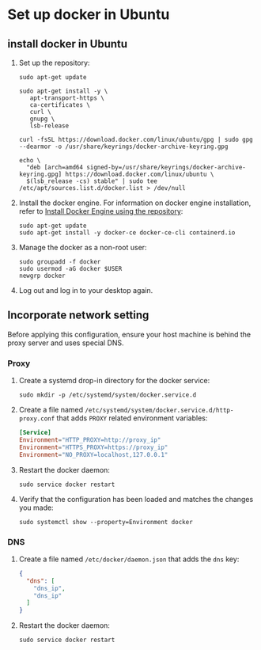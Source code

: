 # Set up docker in Ubuntu

## install docker in Ubuntu

1. Set up the repository:

   ```shell
   sudo apt-get update

   sudo apt-get install -y \
      apt-transport-https \
      ca-certificates \
      curl \
      gnupg \
      lsb-release

   curl -fsSL https://download.docker.com/linux/ubuntu/gpg | sudo gpg --dearmor -o /usr/share/keyrings/docker-archive-keyring.gpg

   echo \
     "deb [arch=amd64 signed-by=/usr/share/keyrings/docker-archive-keyring.gpg] https://download.docker.com/linux/ubuntu \
     $(lsb_release -cs) stable" | sudo tee /etc/apt/sources.list.d/docker.list > /dev/null
   ```

2. Install the docker engine. For information on docker engine installation, refer to [Install Docker Engine using the repository](https://docs.docker.com/engine/install/ubuntu/#install-using-the-repository):

   ```shell
   sudo apt-get update
   sudo apt-get install -y docker-ce docker-ce-cli containerd.io
   ```

3. Manage the docker as a non-root user:

   ```shell
   sudo groupadd -f docker
   sudo usermod -aG docker $USER
   newgrp docker
   ```

4. Log out and log in to your desktop again.

## Incorporate network setting

Before applying this configuration, ensure your host machine is behind the proxy server and uses special DNS.

### Proxy

1. Create a systemd drop-in directory for the docker service:

   ```shell
   sudo mkdir -p /etc/systemd/system/docker.service.d
   ```

2. Create a file named `/etc/systemd/system/docker.service.d/http-proxy.conf` that adds `PROXY` related environment variables:

   ```conf
   [Service]
   Environment="HTTP_PROXY=http://proxy_ip"
   Environment="HTTPS_PROXY=https://proxy_ip"
   Environment="NO_PROXY=localhost,127.0.0.1"
   ```

3. Restart the docker daemon:

   ```shell
   sudo service docker restart
   ```

4. Verify that the configuration has been loaded and matches the changes you made:

   ```shell
   sudo systemctl show --property=Environment docker
   ```

### DNS

1. Create a file named `/etc/docker/daemon.json` that adds the `dns` key:

   ```json
   {
     "dns": [
       "dns_ip",
       "dns_ip"
     ]
   }
   ```

2. Restart the docker daemon:

   ```shell
   sudo service docker restart
   ```
